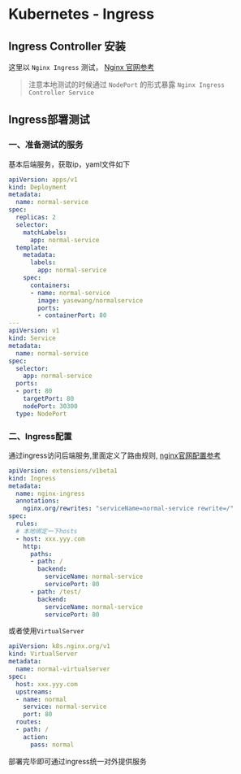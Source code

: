 # Kubernetes - Ingress

## Ingress Controller 安装

这里以 `Nginx Ingress` 测试， [Nginx 官网参考](https://docs.nginx.com/nginx-ingress-controller/installation/installation-with-manifests/)

> 注意本地测试的时候通过 `NodePort` 的形式暴露 `Nginx Ingress Controller Service`

## Ingress部署测试

### 一、准备测试的服务

基本后端服务，获取ip，yaml文件如下

```yaml
apiVersion: apps/v1
kind: Deployment
metadata:
  name: normal-service
spec:
  replicas: 2
  selector:
    matchLabels:
      app: normal-service
  template:
    metadata:
      labels:
        app: normal-service
    spec:
      containers:
      - name: normal-service
        image: yasewang/normalservice
        ports:
        - containerPort: 80
---
apiVersion: v1
kind: Service
metadata:
  name: normal-service
spec:
  selector:
    app: normal-service
  ports:
  - port: 80
    targetPort: 80
    nodePort: 30300
  type: NodePort
```

### 二、Ingress配置

通过ingress访问后端服务,里面定义了路由规则, [nginx官网配置参考](https://docs.nginx.com/nginx-ingress-controller/configuration/ingress-resources/basic-configuration/)

```yaml
apiVersion: extensions/v1beta1
kind: Ingress
metadata:
  name: nginx-ingress
  annotations:
    nginx.org/rewrites: "serviceName=normal-service rewrite=/"
spec:
  rules:
  # 本地绑定一下hosts
  - host: xxx.yyy.com
    http:
      paths:
      - path: /
        backend:
          serviceName: normal-service
          servicePort: 80
      - path: /test/
        backend:
          serviceName: normal-service
          servicePort: 80
```

或者使用`VirtualServer`

```yaml
apiVersion: k8s.nginx.org/v1
kind: VirtualServer
metadata:
  name: normal-virtualserver
spec:
  host: xxx.yyy.com
  upstreams:
  - name: normal
    service: normal-service
    port: 80
  routes:
  - path: /
    action:
      pass: normal
```

部署完毕即可通过ingress统一对外提供服务